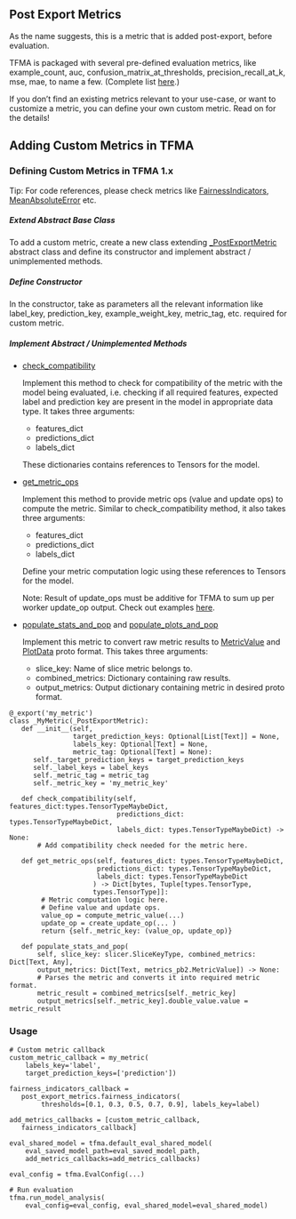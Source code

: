 ## Post Export Metrics

As the name suggests, this is a metric that is added post-export, before
evaluation.

TFMA is packaged with several pre-defined evaluation metrics, like
example_count, auc, confusion_matrix_at_thresholds, precision_recall_at_k, mse,
mae, to name a few. (Complete list
[here](https://github.com/tensorflow/model-analysis/blob/master/tensorflow_model_analysis/post_export_metrics/post_export_metrics.py).)

If you don’t find an existing metrics relevant to your use-case, or want to
customize a metric, you can define your own custom metric. Read on for the
details!

## Adding Custom Metrics in TFMA

### Defining Custom Metrics in TFMA 1.x

Tip: For code references, please check metrics like
[FairnessIndicators](https://github.com/tensorflow/model-analysis/blob/master/tensorflow_model_analysis/addons/fairness/post_export_metrics/fairness_indicators.py),
[MeanAbsoluteError](https://github.com/tensorflow/model-analysis/blob/master/tensorflow_model_analysis/post_export_metrics/post_export_metrics.py#L1866)
etc.

##### Extend Abstract Base Class

To add a custom metric, create a new class extending
[\_PostExportMetric](https://github.com/tensorflow/model-analysis/blob/ed6cd1e110d1218bd433f77b37d734efe6a227e9/tensorflow_model_analysis/post_export_metrics/post_export_metrics.py#L338)
abstract class and define its constructor and implement abstract / unimplemented
methods.

##### Define Constructor

In the constructor, take as parameters all the relevant information like
label_key, prediction_key, example_weight_key, metric_tag, etc. required for
custom metric.

##### Implement Abstract / Unimplemented Methods

*   [check_compatibility](https://github.com/tensorflow/model-analysis/blob/ed6cd1e110d1218bd433f77b37d734efe6a227e9/tensorflow_model_analysis/post_export_metrics/post_export_metrics.py#L477)

    Implement this method to check for compatibility of the metric with the
    model being evaluated, i.e. checking if all required features, expected
    label and prediction key are present in the model in appropriate data type.
    It takes three arguments:

    *   features_dict
    *   predictions_dict
    *   labels_dict

    These dictionaries contains references to Tensors for the model.

*   [get_metric_ops](https://github.com/tensorflow/model-analysis/blob/ed6cd1e110d1218bd433f77b37d734efe6a227e9/tensorflow_model_analysis/post_export_metrics/post_export_metrics.py#L500)

    Implement this method to provide metric ops (value and update ops) to
    compute the metric. Similar to check_compatibility method, it also takes
    three arguments:

    *   features_dict
    *   predictions_dict
    *   labels_dict

    Define your metric computation logic using these references to Tensors for
    the model.

    Note: Result of update_ops must be additive for TFMA to sum up per worker
    update_op output. Check out examples
    [here](https://www.tensorflow.org/api_docs/python/tf/compat/v1/metrics/).

*   [populate_stats_and_pop](https://github.com/tensorflow/model-analysis/blob/ed6cd1e110d1218bd433f77b37d734efe6a227e9/tensorflow_model_analysis/post_export_metrics/post_export_metrics.py#L524)
    and
    [populate_plots_and_pop](https://github.com/tensorflow/model-analysis/blob/ed6cd1e110d1218bd433f77b37d734efe6a227e9/tensorflow_model_analysis/post_export_metrics/post_export_metrics.py#L542)

    Implement this metric to convert raw metric results to
    [MetricValue](https://github.com/tensorflow/model-analysis/blob/ed6cd1e110d1218bd433f77b37d734efe6a227e9/tensorflow_model_analysis/proto/metrics_for_slice.proto#L197)
    and
    [PlotData](https://github.com/tensorflow/model-analysis/blob/ed6cd1e110d1218bd433f77b37d734efe6a227e9/tensorflow_model_analysis/proto/metrics_for_slice.proto#L323)
    proto format. This takes three arguments:

    *   slice_key: Name of slice metric belongs to.
    *   combined_metrics: Dictionary containing raw results.
    *   output_metrics: Output dictionary containing metric in desired proto
        format.

```
@_export('my_metric')
class _MyMetric(_PostExportMetric):
   def __init__(self,
                target_prediction_keys: Optional[List[Text]] = None,
                labels_key: Optional[Text] = None,
                metric_tag: Optional[Text] = None):
      self._target_prediction_keys = target_prediction_keys
      self._label_keys = label_keys
      self._metric_tag = metric_tag
      self._metric_key = 'my_metric_key'

   def check_compatibility(self, features_dict:types.TensorTypeMaybeDict,
                           predictions_dict: types.TensorTypeMaybeDict,
                           labels_dict: types.TensorTypeMaybeDict) -> None:
       # Add compatibility check needed for the metric here.

   def get_metric_ops(self, features_dict: types.TensorTypeMaybeDict,
                      predictions_dict: types.TensorTypeMaybeDict,
                      labels_dict: types.TensorTypeMaybeDict
                     ) -> Dict[bytes, Tuple[types.TensorType,
                     types.TensorType]]:
        # Metric computation logic here.
        # Define value and update ops.
        value_op = compute_metric_value(...)
        update_op = create_update_op(... )
        return {self._metric_key: (value_op, update_op)}

   def populate_stats_and_pop(
       self, slice_key: slicer.SliceKeyType, combined_metrics: Dict[Text, Any],
       output_metrics: Dict[Text, metrics_pb2.MetricValue]) -> None:
       # Parses the metric and converts it into required metric format.
       metric_result = combined_metrics[self._metric_key]
       output_metrics[self._metric_key].double_value.value = metric_result
```

### Usage

```
# Custom metric callback
custom_metric_callback = my_metric(
    labels_key='label',
    target_prediction_keys=['prediction'])

fairness_indicators_callback =
   post_export_metrics.fairness_indicators(
        thresholds=[0.1, 0.3, 0.5, 0.7, 0.9], labels_key=label)

add_metrics_callbacks = [custom_metric_callback,
   fairness_indicators_callback]

eval_shared_model = tfma.default_eval_shared_model(
    eval_saved_model_path=eval_saved_model_path,
    add_metrics_callbacks=add_metrics_callbacks)

eval_config = tfma.EvalConfig(...)

# Run evaluation
tfma.run_model_analysis(
    eval_config=eval_config, eval_shared_model=eval_shared_model)
```
